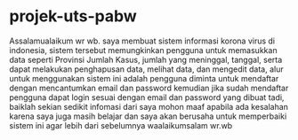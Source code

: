 # projek-uts-pabw

Assalamualaikum wr wb.
saya membuat sistem informasi korona virus di indonesia, sistem tersebut memungkinkan pengguna untuk memasukkan data seperti Provinsi	Jumlah Kasus, jumlah yang meninggal, tanggal,	serta
dapat melakukan penghapusan data, melihat data, dan mengedit data, alur untuk menggunakan sistem ini adalah pengguna diminta untuk mendaftar dengan mencantumkan email dan password kemudian jika sudah mendaftar pengguna dapat login sesuai dengan email dan password yang dibuat tadi,
baiklah sekian sedikit infomasi dari saya mohon maaf apabila ada kesalahan karena saya juga masih belajar dan saya akan berusaha untuk memperbaiki sistem ini agar lebih dari sebelumnya
waalaikumsalam wr.wb

